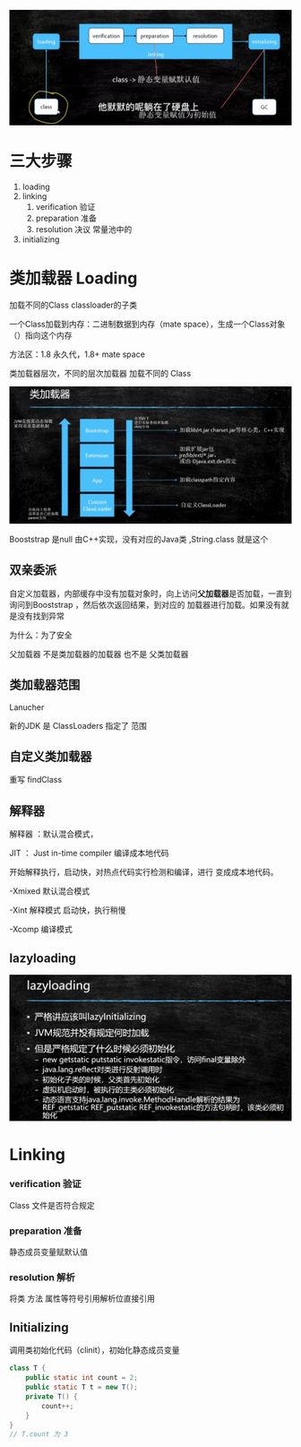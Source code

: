 ![image-20220508191433579](assets/image-20220508191433579.png)

# 三大步骤

1. loading 
2. linking 
   1. verification 验证
   2. preparation 准备 
   3. resolution 决议 常量池中的
3. initializing 

# 类加载器 Loading

加载不同的Class classloader的子类

一个Class加载到内存：二进制数据到内存（mate space），生成一个Class对象（）指向这个内存

方法区：1.8 永久代，1.8+ mate space

类加载器层次，不同的层次加载器 加载不同的 Class

![image-20220508192830719](assets/image-20220508192830719.png)

Booststrap 是null 由C++实现，没有对应的Java类 ,String.class 就是这个

## 双亲委派

自定义加载器，内部缓存中没有加载对象时，向上访问**父加载器**是否加载，一直到询问到Booststrap ，然后依次返回结果，到对应的 加载器进行加载。如果没有就是没有找到异常

为什么：为了安全 

父加载器 不是类加载器的加载器 也不是 父类加载器

## 类加载器范围

Lanucher

新的JDK 是 ClassLoaders 指定了 范围

## 自定义类加载器

重写 findClass

## 解释器

解释器 ：默认混合模式，

JIT ： Just in-time compiler  编译成本地代码

开始解释执行，启动快，对热点代码实行检测和编译，进行 变成成本地代码。

-Xmixed 默认混合模式

-Xint 解释模式 启动快，执行稍慢

-Xcomp 编译模式

## lazyloading

![image-20220508204217837](assets/image-20220508204217837.png)

# Linking

### verification 验证

Class 文件是否符合规定

### preparation 准备

静态成员变量赋默认值

### resolution 解析

将类 方法 属性等符号引用解析位直接引用 

## Initializing

调用类初始化代码（clinit），初始化静态成员变量

```java
class T {
    public static int count = 2;
    public static T t = new T();
    private T() {
        count++;
    }
}
// T.count 为 3
```
